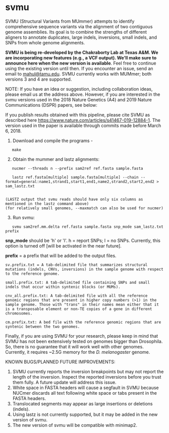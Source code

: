 # svmu

SVMU (Structural Variants from MUmmer) attempts to identify comprehensive sequence variants via the alignment of two  contiguous genome assemblies. Its goal is to combine the strengths of different aligners to annotate duplicates, large indels, inversions, small indels, and SNPs from whole genome alignments.
 
<b>SVMU is being re-developed by the Chakraborty Lab at Texas A&M. We are incorporating new features (e.g., a VCF output). We'll make sure to announce here when the new version is available</b>. Feel free to continue using the existing version until then. If you encounter an issue, send an email to mahul@tamu.edu. SVMU currently works with MUMmer; both versions 3 and 4 are supported.

NOTE: If you have an idea or suggestion, including collaboration ideas, please email us at the address above. However, if you are interested in the svmu versions used in the 2018 Nature Genetics (A4) and 2019 Nature Communications (DSPR) papers, see below:

If you publish results obtained with this pipeline, please cite SVMU as described here https://www.nature.com/articles/s41467-019-12884-1. The version used in the paper is available through commits made before March 6, 2018.

1. Download and compile the programs -

 ```
	make

 ```

2. Obtain the mummer and lastz alignments: 

 ```
	nucmer --threads n --prefix sam2ref ref.fasta sample.fasta

	lastz ref.fasta[multiple] sample.fasta[multiple] --chain --format=general:name1,strand1,start1,end1,name2,strand2,start2,end2 > sam_lastz.txt
	
 ```
	(LASTZ output that svmu reads should have only six columns as mentioned in the lastz command above)
	(for relatively small genomes, --maxmatch can also be used for nucmer)

3. Run svmu:

 ```
	svmu sam2ref.mm.delta ref.fasta sample.fasta snp_mode sam_lastz.txt prefix 

 ```
 <b>snp_mode</b> should be 'h' or 'l'. h = report SNPs; l = no SNPs. Currently, this option is turned off [will be activated in the near future].

 <b>prefix</b> = a prefix that will be added to the output files. 

	sv.prefix.txt = A tab-delimited file that summarizes structural mutations (indels, CNVs, inversions) in the sample genome with respect to the reference genome.  

	small.prefix.txt: A tab-delimited file containing SNPs and small indels that occur within syntenic blocks (or MUMs).

	cnv_all.prefix.txt: A tab-delimited file with all the reference genomic regions that are present in higher copy numbers (>1) in the sample genome. Those with "trans" in their names mean either that it is a transposable element or non-TE copies of a gene in different chromosomes.

	cm.prefix.txt: A bed file with the reference genomic regions that are syntenic between the two genomes. 

Finally, if you are using SVMU for your research, please keep in mind that SVMU has not been extensively tested on genomes bigger than Drosophila. So, there is no guarantee that it will work well with other genomes. Currently, it requires ~2.5G memory for the <i>D. melanogaster</i> genome.

KNOWN BUGS/PLANNED FUTURE IMPROVEMENTS:
1. SVMU currently reports the inversion breakpoints but may not report the length of the inversion. Inspect the reported inversions before you trust them fully. A future update will address this issue.
2. White space in FASTA headers will cause a segfault in SVMU because NUCmer discards all text following white space or tabs present in the FASTA headers.
3. Translocated segments may appear as large insertions or deletions (indels). 
4. Using lastz is not currently supported, but it may be added in the new version of svmu.
5. The new version of svmu will be compatible with minimap2.
